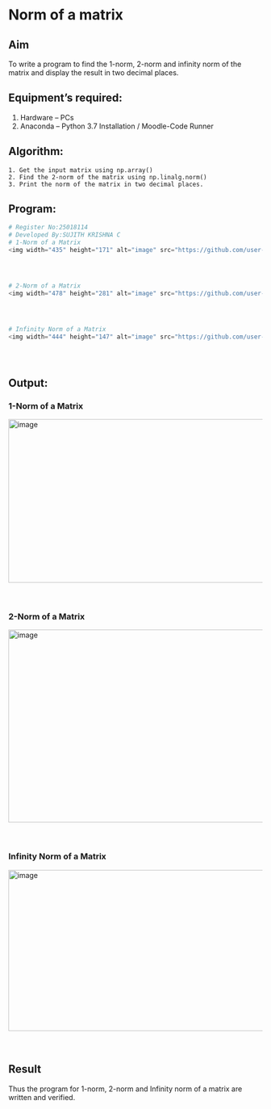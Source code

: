 # Norm of a matrix
## Aim
To write a program to find the 1-norm, 2-norm and infinity norm of the matrix and display the result in two decimal places.
## Equipment’s required:
1.	Hardware – PCs
2.	Anaconda – Python 3.7 Installation / Moodle-Code Runner
## Algorithm:
	1. Get the input matrix using np.array()   
    2. Find the 2-norm of the matrix using np.linalg.norm()
	3. Print the norm of the matrix in two decimal places.
## Program:
```Python
# Register No:25018114
# Developed By:SUJITH KRISHNA C
# 1-Norm of a Matrix
<img width="435" height="171" alt="image" src="https://github.com/user-attachments/assets/951e471e-9ab1-410b-99b9-8e9711cda6b7" />




# 2-Norm of a Matrix
<img width="478" height="281" alt="image" src="https://github.com/user-attachments/assets/2c3cd571-5c53-4bab-be57-364e77f51e88" />




# Infinity Norm of a Matrix
<img width="444" height="147" alt="image" src="https://github.com/user-attachments/assets/16e99827-2987-4dbd-b55e-7781797fed0b" />





```
## Output:
### 1-Norm of a Matrix
<img width="728" height="324" alt="image" src="https://github.com/user-attachments/assets/1dd5f52a-fc47-41d3-a11d-9dfd229568ab" />

<br>
<br>
<br>

### 2-Norm of a Matrix
<img width="723" height="382" alt="image" src="https://github.com/user-attachments/assets/8715081c-4db7-4588-8693-9e0458c3f7a4" />

<br>
<br>
<br>

### Infinity Norm of a Matrix
<img width="637" height="319" alt="image" src="https://github.com/user-attachments/assets/cc4d020c-325e-454d-ab64-c37402b5eb45" />

<br>
<br>
<br>

## Result
Thus the program for 1-norm, 2-norm and Infinity norm of a matrix are written and verified.
